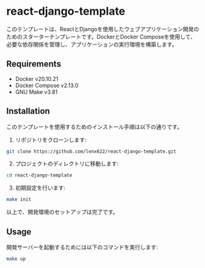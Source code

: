 # react-django-template

このテンプレートは、ReactとDjangoを使用したウェブアプリケーション開発のためのスターターテンプレートです。DockerとDocker Composeを使用して、必要な依存関係を管理し、アプリケーションの実行環境を構築します。

## Requirements

* Docker v20.10.21
* Docker Compose v2.13.0
* GNU Make v3.81

## Installation

このテンプレートを使用するためのインストール手順は以下の通りです。

1. リポジトリをクローンします:
```bash
git clone https://github.com/lenx622/react-django-template.git
```

2. プロジェクトのディレクトリに移動します:
```bash
cd react-django-template
```

3. 初期設定を行います:
```bash
make init
```
以上で、開発環境のセットアップは完了です。

## Usage

開発サーバーを起動するためには以下のコマンドを実行します:
```bash
make up
```
